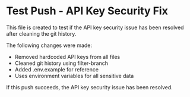 # Test Push - API Key Security Fix

This file is created to test if the API key security issue has been resolved after cleaning the git history.

The following changes were made:
- Removed hardcoded API keys from all files
- Cleaned git history using filter-branch
- Added .env.example for reference
- Uses environment variables for all sensitive data

If this push succeeds, the API key security issue has been resolved.
